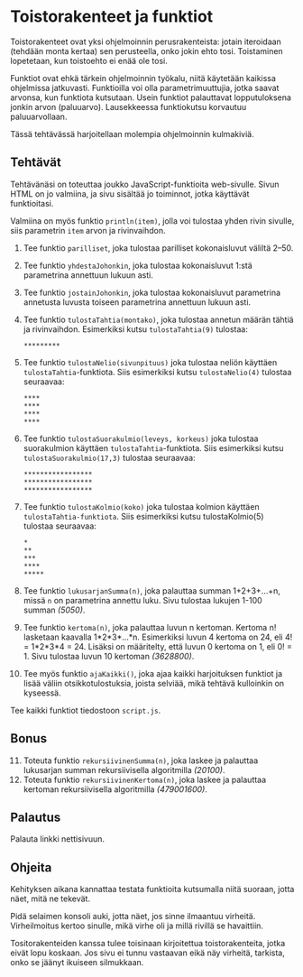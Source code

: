 # Toistorakenteet ja funktiot

Toistorakenteet ovat yksi ohjelmoinnin perusrakenteista: jotain iteroidaan (tehdään monta kertaa) sen perusteella, onko jokin ehto tosi. Toistaminen lopetetaan, kun toistoehto ei enää ole tosi.

Funktiot ovat ehkä tärkein ohjelmoinnin työkalu, niitä käytetään kaikissa ohjelmissa jatkuvasti. Funktioilla voi olla parametrimuuttujia, jotka saavat arvonsa, kun funktiota kutsutaan. Usein funktiot palauttavat lopputuloksena jonkin arvon (paluuarvo). Lausekkeessa funktiokutsu korvautuu paluuarvollaan.

Tässä tehtävässä harjoitellaan molempia ohjelmoinnin kulmakiviä.

## Tehtävät
Tehtävänäsi on toteuttaa joukko JavaScript-funktioita web-sivulle. Sivun HTML on jo valmiina, ja sivu sisältää jo toiminnot, jotka käyttävät funktioitasi. 

Valmiina on myös funktio `println(item)`, jolla voi tulostaa yhden rivin sivulle, siis parametrin `item` arvon ja rivinvaihdon.

1.  Tee funktio `parilliset`, joka tulostaa parilliset kokonaisluvut väliltä 2–50.

2.  Tee funktio `yhdestaJohonkin`, joka tulostaa kokonaisluvut 1:stä parametrina annettuun lukuun
    asti.

3.  Tee funktio `jostainJohonkin`, joka tulostaa kokonaisluvut parametrina annetusta luvusta
    toiseen parametrina annettuun lukuun asti.

4.  Tee funktio `tulostaTahtia(montako)`, joka tulostaa annetun määrän tähtiä ja
    rivinvaihdon. Esimerkiksi kutsu `tulostaTahtia(9)` tulostaa:  
    ```console
    *********
    ```

5.  Tee funktio `tulostaNelio(sivunpituus)` joka tulostaa neliön käyttäen
    `tulostaTahtia`-funktiota. Siis esimerkiksi kutsu `tulostaNelio(4)` tulostaa
    seuraavaa:  
    ```console
    ****  
    ****  
    ****  
    ****
    ```

6.  Tee funktio `tulostaSuorakulmio(leveys, korkeus)` joka tulostaa suorakulmion käyttäen `tulostaTahtia`-funktiota. 
    Siis esimerkiksi kutsu `tulostaSuorakulmio(17,3)` tulostaa seuraavaa:  
    ```console
    *****************
    *****************
    *****************  
    ```

7.  Tee funktio `tulostaKolmio(koko)` joka tulostaa kolmion käyttäen `tulostaTahtia-funktiota`. 
    Siis esimerkiksi kutsu tulostaKolmio(5) tulostaa seuraavaa:  
    ```console
    *  
    **  
    ***  
    ****  
    *****
    ```

8.  Tee funktio `lukusarjanSumma(n)`, joka palauttaa summan 1+2+3+...+n, missä `n`
    on parametrina annettu luku. Sivu tulostaa lukujen 1-100 summan _(5050)_.

9.  Tee funktio `kertoma(n)`, joka palauttaa luvun n kertoman. Kertoma n!
    lasketaan kaavalla 1\*2\*3\*...\*n. Esimerkiksi luvun 4 kertoma on 24, eli
    4! = 1\*2\*3\*4 = 24. Lisäksi on määritelty, että luvun 0 kertoma on 1, eli
    0! = 1. Sivu tulostaa luvun 10 kertoman _(3628800)_.

10. Tee myös funktio `ajaKaikki()`, joka ajaa kaikki harjoituksen funktiot ja lisää väliin otsikkotulostuksia, joista
    selviää, mikä tehtävä kulloinkin on kyseessä.

Tee kaikki funktiot tiedostoon `script.js`. 

## Bonus
11.	Toteuta funktio `rekursiivinenSumma(n)`, joka laskee ja palauttaa lukusarjan summan rekursiivisella algoritmilla _(20100)_.
12.	Toteuta funktio `rekursiivinenKertoma(n)`, joka laskee ja palauttaa kertoman rekursiivisella algoritmilla _(479001600)_.

## Palautus

Palauta linkki nettisivuun.

## Ohjeita

Kehityksen aikana kannattaa testata funktioita kutsumalla niitä suoraan, jotta näet, mitä ne tekevät.

Pidä selaimen konsoli auki, jotta näet, jos sinne ilmaantuu virheitä. Virheilmoitus kertoo sinulle, mikä virhe oli ja millä rivillä se havaittiin.

Tositorakenteiden kanssa tulee toisinaan kirjoitettua toistorakenteita, jotka eivät lopu koskaan. Jos sivu ei tunnu vastaavan eikä näy virheitä, tarkista, onko se jäänyt ikuiseen silmukkaan. 